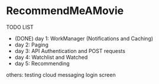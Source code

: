 # RecommendMeAMovie

TODO LIST
- (DONE) day 1: WorkManager (Notifications and Caching)
- day 2: Paging
- day 3: API Authentication and POST requests
- day 4: Watchlist and Watched
- day 5: Recommending

others:
testing
cloud messaging
login screen
